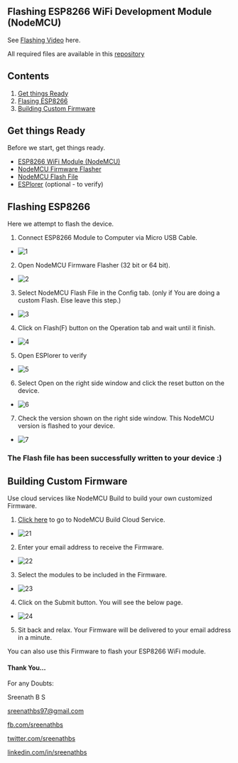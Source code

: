 ## Flashing ESP8266 WiFi Development Module (NodeMCU)


See [Flashing Video](https://bit.ly/esp8266flashingvideo) here.

All required files are available in this [repository](http://bit.ly/esp8266flash)

## Contents

1. [Get things Ready](https://github.com/sreenathbs/Flash-ESP8266-NodeMCU#get-things-ready)
2. [Flasing ESP8266](https://github.com/sreenathbs/Flash-ESP8266-NodeMCU#flashing-process)
3. [Building Custom Firmware](https://github.com/sreenathbs/Flash-ESP8266-NodeMCU#building-custom-firmware)



## Get things Ready

Before we start, get things ready.

  * [ESP8266 WiFi Module (NodeMCU)](http://bit.ly/esp8266wifi)
  * [NodeMCU Firmware Flasher](http://bit.ly/esp8266flash)
  * [NodeMCU Flash File](http://bit.ly/esp8266flash)
  * [ESPlorer](http://bit.ly/esp8266flash) (optional - to verify)
  

## Flashing ESP8266

Here we attempt to flash the device.


1. Connect ESP8266 Module to Computer via Micro USB Cable.

  * ![1](https://image.ibb.co/fyNgWQ/1.jpg)
  
2. Open NodeMCU Firmware Flasher (32 bit or 64 bit).

  * ![2](https://image.ibb.co/dN325k/2.jpg)
  
3. Select NodeMCU Flash File in the Config tab. (only if You are doing a custom Flash. Else leave this step.)

  * ![3](https://image.ibb.co/ee1YBQ/3.jpg)
  
4. Click on Flash(F) button on the Operation tab and wait until it finish.

  * ![4](https://image.ibb.co/efDKkk/4.jpg)
  
5. Open ESPlorer to verify

  * ![5](https://image.ibb.co/gkory5/5.jpg)
  
6. Select Open on the right side window and click the reset button on the device.

  * ![6](https://image.ibb.co/nxZaQk/6.jpg)
  
7. Check the version shown on the right side window. This NodeMCU version is flashed to your device.

  * ![7](https://image.ibb.co/iJriBQ/7.jpg)
  
### The Flash file has been successfully written to your device :)



## Building Custom Firmware

Use cloud services like NodeMCU Build to build your own customized Firmware.

1. [Click here](https://nodemcu-build.com) to go to NodeMCU Build Cloud Service.

  * ![21](https://image.ibb.co/hrVh5k/21.jpg)

2. Enter your email address to receive the Firmware.

  * ![22](https://image.ibb.co/hdbN5k/22.jpg)
  
3. Select the modules to be included in the Firmware.

  * ![23](https://image.ibb.co/hJoPJ5/23.jpg)
  
4. Click on the Submit button. You will see the below page.

  * ![24](https://image.ibb.co/jswYBQ/24.jpg)
  
5. Sit back and relax. Your Firmware will be delivered to your email address in a minute.

You can also use this Firmware to flash your ESP8266 WiFi module.

#### Thank You...

For any Doubts:
  
  Sreenath B S
  
  sreenathbs97@gmail.com
  
  [fb.com/sreenathbs](https://www.facebook.com/sreenathbs)
  
  [twitter.com/sreenathbs](https://www.twitter.com/sreenathbs)
  
  [linkedin.com/in/sreenathbs](https://www.linkedin.com/in/sreenathbs)
